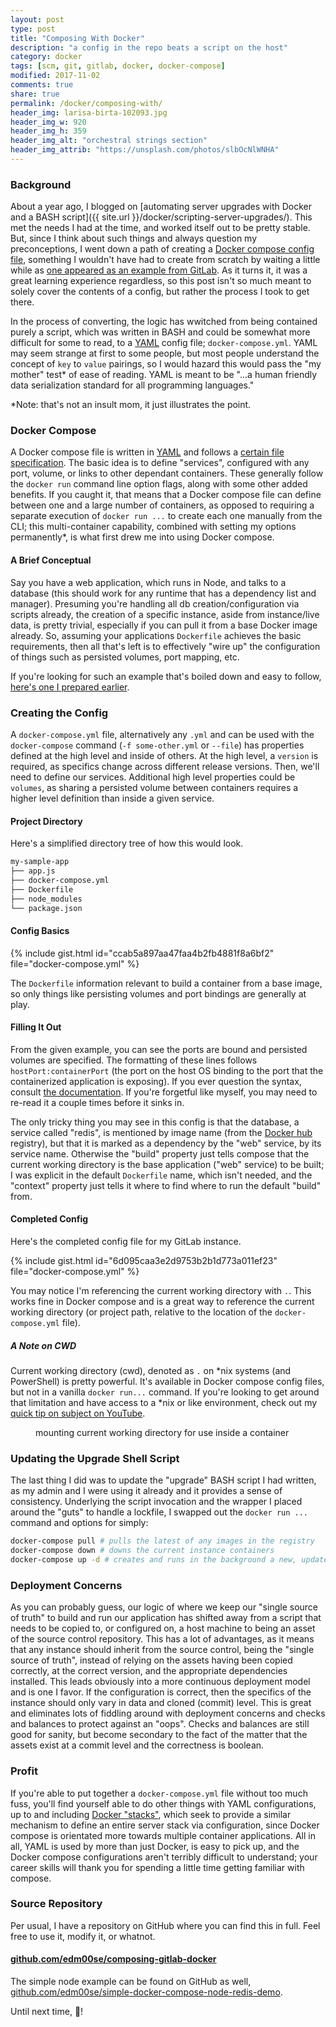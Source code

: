 ```yaml
---
layout: post
type: post
title: "Composing With Docker"
description: "a config in the repo beats a script on the host"
category: docker
tags: [scm, git, gitlab, docker, docker-compose]
modified: 2017-11-02
comments: true
share: true
permalink: /docker/composing-with/
header_img: larisa-birta-102093.jpg
header_img_w: 920
header_img_h: 359
header_img_alt: "orchestral strings section"
header_img_attrib: "https://unsplash.com/photos/slbOcNlWNHA"
---
```


### Background

About a year ago, I blogged on [automating server upgrades with Docker and a BASH script]({{ site.url }}/docker/scripting-server-upgrades/). This met the needs I had at the time, and worked itself out to be pretty stable. But, since I think about such things and always question my preconceptions, I went down a path of creating a [Docker compose config file][compose-file], something I wouldn't have had to create from scratch by waiting a little while as [one appeared as an example from GitLab][gitlab-compose-file-ex]. As it turns it, it was a great learning experience regardless, so this post isn't so much meant to solely cover the contents of a config, but rather the process I took to get there.

In the process of converting, the logic has wwitched from being contained purely a script, which was written in BASH and could be somewhat more difficult for some to read, to a [YAML][yaml-url] config file; `docker-compose.yml`. YAML may seem strange at first to some people, but most people understand the concept of `key` to `value` pairings, so I would hazard this would pass the "my mother" test\* of ease of reading. YAML is meant to be "...a human friendly data serialization standard for all programming languages."

\*Note: that's not an insult mom, it just illustrates the point.

### Docker Compose

A Docker compose file is written in [YAML][yaml-url] and follows a [certain file specification][compose-file]. The basic idea is to define "services", configured with any port, volume, or links to other dependant containers. These generally follow the `docker run` command line option flags, along with some other added benefits. If you caught it, that means that a Docker compose file can define between one and a large number of containers, as opposed to requiring a separate execution of `docker run ...` to create each one manually from the CLI; this multi-container capability, combined with setting my options permanently\*, is what first drew me into using Docker compose.

#### A Brief Conceptual

Say you have a web application, which runs in Node, and talks to a database (this should work for any runtime that has a dependency list and manager). Presuming you're handling all db creation/configuration via scripts already, the creation of a specific instance, aside from instance/live data, is pretty trivial, especially if you can pull it from a base Docker image already. So, assuming your applications `Dockerfile` achieves the basic requirements, then all that's left is to effectively "wire up" the configuration of things such as persisted volumes, port mapping, etc.

If you're looking for such an example that's boiled down and easy to follow, [here's one I prepared earlier][gh-compose-example].

### Creating the Config

A `docker-compose.yml` file, alternatively any `.yml` and can be used with the `docker-compose` command (`-f some-other.yml` or `--file`) has properties defined at the high level and inside of others. At the high level, a `version` is required, as specifics change across different release versions. Then, we'll need to define our services. Additional high level properties could be `volumes`, as sharing a persisted volume between containers requires a higher level definition than inside a given service.

#### Project Directory

Here's a simplified directory tree of how this would look.

```sh
my-sample-app
├── app.js
├── docker-compose.yml
├── Dockerfile
├── node_modules
└── package.json
```

#### Config Basics

{% include gist.html id="ccab5a897aa47faa4b2fb4881f8a6bf2" file="docker-compose.yml" %}

The `Dockerfile` information relevant to build a container from a base image, so only things like persisting volumes and port bindings are generally at play.

#### Filling It Out

From the given example, you can see the ports are bound and persisted volumes are specified. The formatting of these lines follows `hostPort:containerPort` (the port on the host OS binding to the port that the containerized application is exposing). If you ever question the syntax, consult [the documentation][docker-compose-port-short-syntax]. If you're forgetful like myself, you may need to re-read it a couple times before it sinks in.

The only tricky thing you may see in this config is that the database, a service called "redis", is mentioned by image name (from the [Docker hub][docker-hub-url] registry), but that it is marked as a dependency by the "web" service, by its service name. Otherwise the "build" property just tells compose that the current working directory is the base application ("web" service) to be built; I was explicit in the default `Dockerfile` name, which isn't needed, and the "context" property just tells it where to find where to run the default "build" from.

#### Completed Config

Here's the completed config file for my GitLab instance.

{% include gist.html id="6d095caa3e2d9753b2b1d773a011ef23" file="docker-compose.yml" %}

You may notice I'm referencing the current working directory with `.`. This works fine in Docker compose and is a great way to reference the current working directory (or project path, relative to the location of the `docker-compose.yml` file).

##### A Note on CWD

Current working directory (cwd), denoted as `.` on *nix systems (and PowerShell) is pretty powerful. It's available in Docker compose config files, but not in a vanilla `docker run...` command. If you're looking to get around that limitation and have access to a *nix or like environment, check out my [quick tip on subject on YouTube][yt-docker-cwd].

<figure class="center">
  <amp-youtube
    data-videoid="MdRWkqcbLJI"
    layout="responsive"
    width="560" height="315"></amp-youtube>
    <figcaption>mounting current working directory for use inside a container</figcaption>
</figure>

### Updating the Upgrade Shell Script

The last thing I did was to update the "upgrade" BASH script I had written, as my admin and I were using it already and it provides a sense of consistency. Underlying the script invocation and the wrapper I placed around the "guts" to handle a lockfile, I swapped out the `docker run ...` command and options for simply:

```sh
docker-compose pull # pulls the latest of any images in the registry
docker-compose down # downs the current instance containers
docker-compose up -d # creates and runs in the background a new, updated instance
```

### Deployment Concerns

As you can probably guess, our logic of where we keep our "single source of truth" to build and run our application has shifted away from a script that needs to be copied to, or configured on, a host machine to being an asset of the source control repository. This has a lot of advantages, as it means that any instance should inherit from the source control, being the "single source of truth", instead of relying on the assets having been copied correctly, at the correct version, and the appropriate dependencies installed. This leads obviously into a more continuous deployment model and is one I favor. If the configuration is correct, then the specifics of the instance should only vary in data and cloned (commit) level. This is great and eliminates lots of fiddling around with deployment concerns and checks and balances to protect against an "oops". Checks and balances are still good for sanity, but become secondary to the fact of the matter that the assets exist at a commit level and the correctness is boolean.

### Profit

If you're able to put together a `docker-compose.yml` file without too much fuss, you'll find yourself able to do other things with YAML configurations, up to and including [Docker "stacks"][docker-stacks-url], which seek to provide a similar mechanism to define an entire server stack via configuration, since Docker compose is orientated more towards multiple container applications. All in all, YAML is used by more than just Docker, is easy to pick up, and the Docker compose configurations aren't terribly difficult to understand; your career skills will thank you for spending a little time getting familiar with compose.

### Source Repository

Per usual, I have a repository on GitHub where you can find this in full. Feel free to use it, modify it, or whatnot.

#### [github.com/edm00se/composing-gitlab-docker][gh-repo]

The simple node example can be found on GitHub as well, [github.com/edm00se/simple-docker-compose-node-redis-demo][gh-compose-example].

Until next time, 🍻!

[compose-file]: https://docs.docker.com/compose/compose-file/
[gitlab-compose-file-ex]: https://docs.gitlab.com/omnibus/docker/README.html#install-gitlab-using-docker-compose
[yaml-url]: http://yaml.org
[gh-compose-example]: https://github.com/edm00se/simple-docker-compose-node-redis-demo
[docker-stacks-url]: https://docs.docker.com/compose/bundles/
[yt-docker-cwd]: https://www.youtube.com/watch?v=MdRWkqcbLJI&t=3s&index=3&list=PLk_BgI9qpsGjVwLPqBpVKqA3M4Sdv8wlw
[docker-hub-url]: https://hub.docker.com/
[docker-compose-port-short-syntax]: https://docs.docker.com/compose/compose-file/#ports
[docker-compose-up-specifics]: https://docs.docker.com/compose/reference/up/
[gh-repo]: https://github.com/edm00se/composing-gitlab-docker
